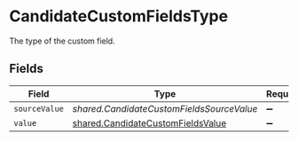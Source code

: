 # CandidateCustomFieldsType

The type of the custom field.


## Fields

| Field                                                                                         | Type                                                                                          | Required                                                                                      | Description                                                                                   |
| --------------------------------------------------------------------------------------------- | --------------------------------------------------------------------------------------------- | --------------------------------------------------------------------------------------------- | --------------------------------------------------------------------------------------------- |
| `sourceValue`                                                                                 | *shared.CandidateCustomFieldsSourceValue*                                                     | :heavy_minus_sign:                                                                            | N/A                                                                                           |
| `value`                                                                                       | [shared.CandidateCustomFieldsValue](../../../sdk/models/shared/candidatecustomfieldsvalue.md) | :heavy_minus_sign:                                                                            | N/A                                                                                           |
